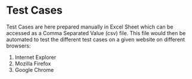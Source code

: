 # Test Cases
Test Cases are here prepared manually in Excel Sheet which can be accessed as a Comma Separated Value (csv) file.
This file would then be automated to test the different test cases on a given website on different browsers:

1. Internet Explorer
2. Mozilla Firefox
3. Google Chrome
